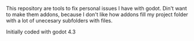This repository are tools to fix personal issues I have with godot.
Din't want to make them addons, because I don't like how addons fill my project folder with a lot of unecesary subfolders with files.

Initially coded with godot 4.3
